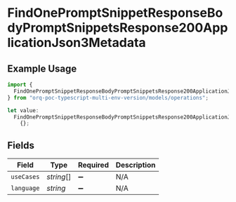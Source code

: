 # FindOnePromptSnippetResponseBodyPromptSnippetsResponse200ApplicationJson3Metadata

## Example Usage

```typescript
import {
  FindOnePromptSnippetResponseBodyPromptSnippetsResponse200ApplicationJson3Metadata,
} from "orq-poc-typescript-multi-env-version/models/operations";

let value:
  FindOnePromptSnippetResponseBodyPromptSnippetsResponse200ApplicationJson3Metadata =
    {};
```

## Fields

| Field              | Type               | Required           | Description        |
| ------------------ | ------------------ | ------------------ | ------------------ |
| `useCases`         | *string*[]         | :heavy_minus_sign: | N/A                |
| `language`         | *string*           | :heavy_minus_sign: | N/A                |